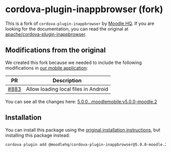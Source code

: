 # cordova-plugin-inappbrowser (fork)

This is a fork of `cordova-plugin-inappbrowser` by [Moodle HQ](https://moodle.com/). If you are looking for the documentation, you can read the original at [apache/cordova-plugin-inappbrowser](https://github.com/apache/cordova-plugin-inappbrowser).

## Modifications from the original

We created this fork because we needed to include the following modifications in [our mobile application](https://github.com/moodlehq/moodleapp):

| PR | Description |
| -- | ----------- |
| [#883](https://github.com/apache/cordova-plugin-inappbrowser/pull/883) | Allow loading local files in Android |

You can see all the changes here: [5.0.0...moodlemobile:v5.0.0-moodle.2](https://github.com/apache/cordova-plugin-inappbrowser/compare/5.0.0...moodlemobile:v5.0.0-moodle.2)

## Installation

You can install this package using the [original installation instructions](https://github.com/apache/cordova-plugin-inappbrowser#installation), but installing this package instead:

```sh
cordova plugin add @moodlehq/cordova-plugin-inappbrowser@5.0.0-moodle.2
```
